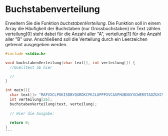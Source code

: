 # Buchstabenverteilung

Erweitern Sie die Funktion *buchstabenVerteilung*. 
Die Funktion soll in einem Array die Häufigkeit der Buchstaben (nur Grossbuchstaben) im Text zählen.
verteilung[0] steht dabei für die Anzahl aller "A", verteilung[1] für die Anzahl aller "B" usw.
Anschließend soll die Verteilung durch ein Leerzeichen getrennt ausgegeben werden.

```cpp
#include <stdio.h>

void buchstabenVerteilung(char text[], int verteilung[]) {
  //Quelltext ab hier

  //
}

int main(){
  char text[]= "MAFVXCLPOKISDBYQURDKCFKJLGPPPXVCASFHUBXNYXCWERSTAOZUXCVLK";
  int verteilung[26];
  buchstabenVerteilung(text, verteilung);
  
  // Hier die Ausgabe:
  
  return 0;
}
´´´